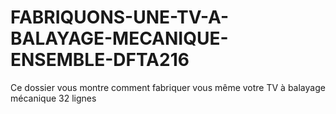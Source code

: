 # FABRIQUONS-UNE-TV-A-BALAYAGE-MECANIQUE-ENSEMBLE-DFTA216
Ce dossier vous montre comment fabriquer vous même votre TV à balayage mécanique 32 lignes

